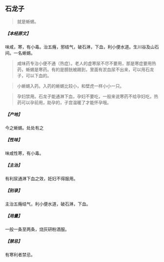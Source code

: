 ## 石龙子

> 就是蜥蜴。

##### 【本经原文】
味咸，寒，有小毒。治五癃，邪结气，破石淋，下血，利小便水道。生川谷及山石间。一名蜥蜴。

> 咸味药专治小便不通（热症）。老人的虚寒尿不尽不要用，那是寒症要用热药，蜥蜴是寒药。有的是膀胱被踢到，里面有淤血尿不出来，可以用石龙子，可以下血的。

> 小蜥蜴入药。入药的蜥蜴比较小，和壁虎一样小小一只。

> 孕妇禁用。石龙子能通淋下血，孕妇不要吃，一般来说寒药不给孕妇吃，热药可以孕前用，助孕的，子宫温暖了才能怀孕哦。

##### 【产地】
今之蜥蜴。处处有之
##### 【性味】
味咸性寒，有小毒。
##### 【主治】
有利尿通淋下血之效，妊妇不得服用。
##### 【别录】
主治五癃结气，利小便水道，破石淋，下血。
##### 【用量】
一般一条至两条，烧灰研粉酒服。
##### 【禁忌】
有寒利者禁忌。